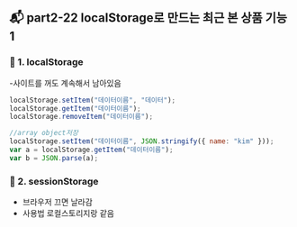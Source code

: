 ## 📬 part2-22 localStorage로 만드는 최근 본 상품 기능 1

### 🔹 1. localStorage

-사이트를 꺼도 계속해서 남아있음

```jsx
localStorage.setItem("데이터이름", "데이터");
localStorage.getItem("데이터이름");
localStorage.removeItem("데이터이름");

//array object저장
localStorage.setItem("데이터이름", JSON.stringify({ name: "kim" }));
var a = localStorage.getItem("데이터이름");
var b = JSON.parse(a);
```

### 🔹 2. sessionStorage

- 브라우저 끄면 날라감
- 사용법 로컬스토리지랑 같음
